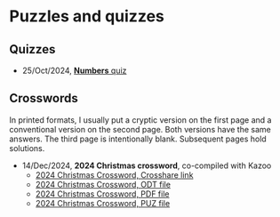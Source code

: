 # Puzzles and quizzes

## Quizzes
* 25/Oct/2024, [**Numbers** quiz](https://github.com/jw-allen/puzzles-and-quizzes/blob/ac13bdf3492eff3927d1f720f6a0e911b2753c29/241025-numbers-questions.md)

## Crosswords
In printed formats, I usually put a cryptic version on the first page and a conventional version on the second page. Both versions have the same answers. The third page is intentionally blank. Subsequent pages hold solutions. 
* 14/Dec/2024, **2024 Christmas crossword**, co-compiled with Kazoo
  * <a title="2024 Christmas Crossword, Crosshare link" href="https://crosshare.org/crosswords/Z2g4BDeTZUvVL8kOhRxx/2024-christmas-crossword">2024 Christmas Crossword, Crosshare link</a>
  * <a title="2024 Christmas Crossword, ODT file" href="241214-christmas-crossword.odt">2024 Christmas Crossword, ODT file</a>
  * <a title="2024 Christmas Crossword, PDF file" href="241214-christmas-crossword.pdf">2024 Christmas Crossword, PDF file</a>
  * <a title="2024 Christmas Crossword, PUZ file" href="241214-christmas-crossword.puz">2024 Christmas Crossword, PUZ file</a>
